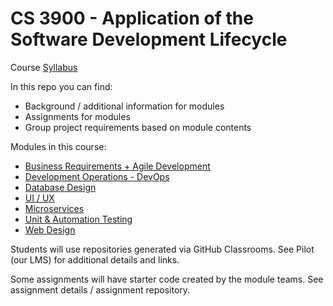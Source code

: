 # CS 3900 - Application of the Software Development Lifecycle

Course [Syllabus](syllabus.md)

In this repo you can find:
- Background / additional information for modules
- Assignments for modules
- Group project requirements based on module contents

Modules in this course:
- [Business Requirements + Agile Development](BusinessReqs+Agile)
- [Development Operations - DevOps](DevOps)
- [Database Design](DatabaseDesign)
- [UI / UX](UI-UX)
- [Microservices](Microservices)
- [Unit & Automation Testing](Testing)
- [Web Design](WebDesign)

Students will use repositories generated via GitHub Classrooms.  See Pilot (our LMS) for additional details and links.

Some assignments will have starter code created by the module teams.  See assignment details / assignment repository.
